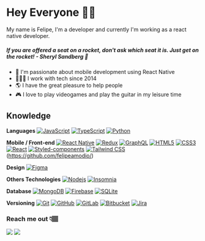 
# Hey Everyone 🖖🏽

My name is Felipe, I'm a developer and currently I'm working as a react native developer. 

##### If you are offered a seat on a rocket, don't ask which seat it is. Just get on the rocket! - Sheryl Sandberg 🚀

 - 📱 I'm passionate about mobile development using React Native
 - 👨🏽‍💻 I work with tech since 2014
 - 🌎 I have the great pleasure to help people
 - 🎮 I love to play videogames and play the guitar in my leisure time



##  Knowledge

**Languages** 
[![JavaScript](https://img.shields.io/badge/-JavaScript-black?style=flat-square&logo=javascript&link=https://github.com/ildaneta/)](https://github.com/felipeamodio/) [![TypeScript](https://img.shields.io/badge/-TypeScript-000000?style=flat-square&logo=typescript&link=https://github.com/ildaneta/)](https://github.com/felipeamodio/) [![Python](https://img.shields.io/badge/-Python-afd0ea?style=flat-square&logo=Python&link=https://github.com/ildaneta/)](https://github.com/felipeamodio/)

**Mobile / Front-end** 
[![React Native](https://img.shields.io/badge/-ReactNative-black?style=flat-square&logo=react)](https://github.com/felipeamodio/) [![Redux](https://img.shields.io/badge/-Redux-764ABC?style=flat-square&logo=redux)](https://github.com/felipeamodio/) [![GraphQL](https://img.shields.io/badge/-GraphQL-db67b4?style=flat-square&logo=graphql)](https://github.com/felipeamodio/) [![HTML5](https://img.shields.io/badge/-HTML5-E34F26?style=flat-square&logo=html5&logoColor=white)](https://github.com/felipeamodio/) [![CSS3](https://img.shields.io/badge/-CSS3-1572B6?style=flat-square&logo=css3)](https://github.com/felipeamodio/) [![React](https://img.shields.io/badge/-React-black?style=flat-square&logo=react)](https://github.com/felipeamodio/) [![Styled-components](https://img.shields.io/badge/-Styled--Components-DB7093?style=flat-square&logo=styled-components)](https://github.com/felipeamodio/) [![Tailwind CSS](https://img.shields.io/badge/-Tailwind%20CSS-0F172A?style=flat-square&logo=tailwind-css)](https://github.com/felipeamodio/) (https://github.com/felipeamodio/)

**Design**
[![Figma](https://img.shields.io/badge/-Figma-ffbaba?style=flat-square&logo=figma)](https://github.com/felipeamodio/)

**Others Technologies**
[![Nodejs](https://img.shields.io/badge/-Nodejs-black?style=flat-square&logo=Node.js&link=https://github.com/ildaneta/)](https://github.com/felipeamodio/) [![Insomnia](https://img.shields.io/badge/-Insomnia-5849BE?style=flat-square&logo=Insomnia&link=https://github.com/ildaneta/)](https://github.com/felipeamodio/)

**Database**
[![MongoDB](https://img.shields.io/badge/-MongoDB-black?style=flat-square&logo=mongodb&link=https://github.com/ildaneta/)](https://github.com/felipeamodio/) [![Firebase](https://img.shields.io/badge/Firebase-039BE5?style=for-the-badge&logo=Firebase&logoColor=white)](https://github.com/felipeamodio/) [![SQLite](https://img.shields.io/badge/-SQLite-003B57?style=flat-square&logo=sqlite&link=https://github.com/ildaneta/)](https://github.com/felipeamodio/)

**Versioning**
[![Git](https://img.shields.io/badge/-Git-black?style=flat-square&logo=git&link=https://github.com/ildaneta/)](https://github.com/felipeamodio/) [![GitHub](https://img.shields.io/badge/-GitHub-181717?style=flat-square&logo=github&link=https://github.com/ildaneta/)](https://github.com/felipeamodio/) [![GitLab](https://img.shields.io/badge/-GitLab-FCA121?style=flat-square&logo=gitlab&link=https://github.com/ildaneta/)](https://github.com/felipeamodio/)  [![Bitbucket](https://img.shields.io/badge/-Bitbucket-0052CC?style=flat-square&logo=bitbucket&link=https://github.com/ildaneta/)](https://github.com/felipeamodio/) [![Jira](https://img.shields.io/badge/-Jira-0052CC?style=flat-square&logo=Jira&link=https://github.com/ildaneta/)](https://github.com/felipeamodio/)

### Reach me out 👇🏽
<div> 
  <a href = "mailto:fealves.amodio@gmail.com"><img src="https://img.shields.io/badge/Gmail-D14836?style=for-the-badge&logo=gmail&logoColor=white" target="_blank"></a>
  <a href="https://www.linkedin.com/in/felipeamodio" target="_blank"><img src="https://img.shields.io/badge/-LinkedIn-%230077B5?style=for-the-badge&logo=linkedin&logoColor=white" target="_blank"></a> 
</div>
